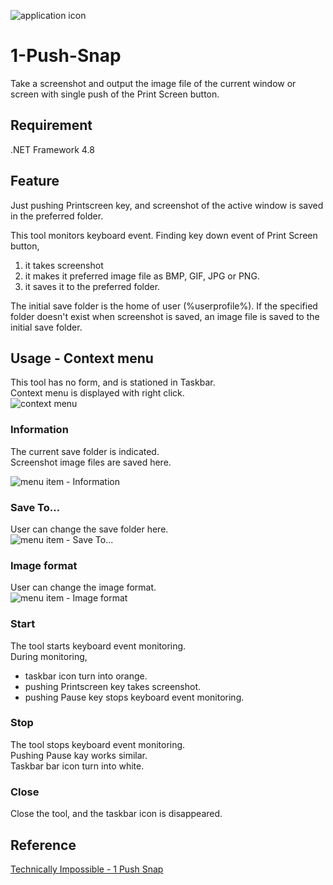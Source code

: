 ![application icon](https://cdn-ak.f.st-hatena.com/images/fotolife/e/espio999/20211223/20211223212918.png)

# 1-Push-Snap
Take a screenshot and output the image file of the current window or screen with single push of the Print Screen button.

## Requirement
.NET Framework 4.8

## Feature
Just pushing Printscreen key, and screenshot of the active window is saved in the preferred folder.

This tool monitors keyboard event.  Finding key down event of Print Screen button, 

1. it takes screenshot
2. it makes it preferred image file as BMP, GIF, JPG or PNG.
3. it saves it to the preferred folder.

The initial save folder is the home of user (%userprofile%).  If the specified folder doesn't exist when screenshot is saved, an image file is saved to the initial save folder.

## Usage - Context menu
This tool has no form, and is stationed in Taskbar.  
Context menu is displayed with right click.  
![context menu](https://cdn-ak.f.st-hatena.com/images/fotolife/e/espio999/20220112/20220112230457.png)

### Information
The current save folder is indicated.  
Screenshot image files are saved here.

![menu item - Information](https://cdn-ak.f.st-hatena.com/images/fotolife/e/espio999/20220112/20220112230454.jpg)

### Save To...
User can change the save folder here.  
![menu item - Save To...](https://cdn-ak.f.st-hatena.com/images/fotolife/e/espio999/20220112/20220112230501.jpg)

### Image format
User can change the image format.  
![menu item - Image format](https://cdn-ak.f.st-hatena.com/images/fotolife/e/espio999/20220112/20220112230451.jpg)

### Start
The tool starts keyboard event monitoring.  
During monitoring,
- taskbar icon turn into orange.
- pushing Printscreen key takes screenshot.
- pushing Pause key stops keyboard event monitoring.

### Stop
The tool stops keyboard event monitoring.  
Pushing Pause kay works similar.  
Taskbar bar icon turn into white.  

### Close
Close the tool, and the taskbar icon is disappeared.

## Reference
[Technically Impossible - 1 Push Snap](https://impsbl.hatenablog.jp/entry/1PushSnap1.2)
